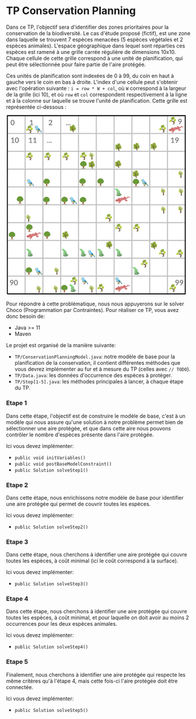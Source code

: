 # TP Conservation Planning

Dans ce TP, l'objectif sera d'identifier des zones prioritaires pour la conservation de la biodiversité.
Le cas d'étude proposé (fictif), est une zone dans laquelle se trouvent 7 espèces menacées (5 espèces végétales et 2 espèces animales).
L'espace géographique dans lequel sont réparties ces espèces est ramené à une grille carrée régulière de dimensions
10x10. Chaque cellule de cette grille correspond à une unité de planification, qui peut être sélectionnée pour
faire partie de l'aire protégée.

Ces unités de planification sont indexées de 0 à 99, du coin en haut à gauche vers le coin en bas à droite.
L'index d'une cellule peut s'obtenir avec l'opération suivante : `i = row * W + col`, où `W` correspond à la largeur de
la grille (ici 10), et où `row` et `col` correspondent respectivement à la ligne et à la colonne sur laquelle se trouve
l'unité de planification. Cette grille est représentée ci-dessous :

![grille](grille.png)

Pour répondre à cette problématique, nous nous appuyerons sur le solver Choco (Programmation
par Contraintes). Pour réaliser ce TP, vous avez donc besoin de:

- Java >= 11
- Maven

Le projet est organisé de la manière suivante:

- `TP/ConservationPlanningModel.java`: notre modèle de base pour la planification de la conservation,
il contient différentes méthodes que vous devrez implémenter au fur et à mesure du TP (celles avec `// TODO`).
- `TP/Data.java`: les données d'occurrence des espèces à protéger.
- `TP/Step[1-5].java`: les méthodes principales à lancer, à chaque étape du TP.

### Etape 1

Dans cette étape, l'objectif est de construire le modèle de base, c'est à un modèle qui nous assure qu'une
solution à notre problème permet bien de sélectionner une aire protégée, et que dans cette aire nous pouvons
contrôler le nombre d'espèces présente dans l'aire protégée.

Ici vous devez implémenter:

- `public void initVariables()`
- `public void postBaseModelConstraint()`
- `public Solution solveStep1()`

### Etape 2

Dans cette étape, nous enrichissons notre modèle de base pour identifier une aire protégée qui permet de couvrir toutes les
espèces.

Ici vous devez implémenter:

- `public Solution solveStep2()`

### Etape 3

Dans cette étape, nous cherchons à identifier une aire protégée qui couvre toutes les espèces, à coût minimal (ici le coût correspond à la surface).

Ici vous devez implémenter:

- `public Solution solveStep3()`

### Etape 4

Dans cette étape, nous cherchons à identifier une aire protégée qui couvre toutes les espèces, à coût minimal, et pour laquelle on doit
avoir au moins 2 occurrences pour les deux espèces animales.

Ici vous devez implémenter:

- `public Solution solveStep4()`

### Etape 5

Finalement, nous cherchons à identifier une aire protégée qui respecte les même critères qu'à l'étape 4, mais cette fois-ci
l'aire protégée doit être connectée.

Ici vous devez implémenter:

- `public Solution solveStep5()`